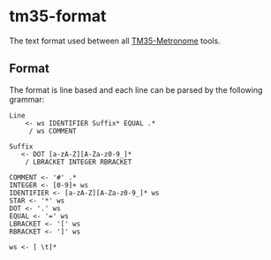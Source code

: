 # tm35-format

The text format used between all [TM35-Metronome](https://github.com/TM35-Metronome) tools.

## Format

The format is line based and each line can be parsed by the following grammar:
```
Line
    <- ws IDENTIFIER Suffix* EQUAL .*
     / ws COMMENT

Suffix
   <- DOT [a-zA-Z][A-Za-z0-9_]*
    / LBRACKET INTEGER RBRACKET

COMMENT <- '#' .*
INTEGER <- [0-9]+ ws
IDENTIFIER <- [a-zA-Z][A-Za-z0-9_]* ws
STAR <- '*' ws
DOT <- '.' ws
EQUAL <- '=' ws
LBRACKET <- '[' ws
RBRACKET <- ']' ws

ws <- [ \t]*
```
